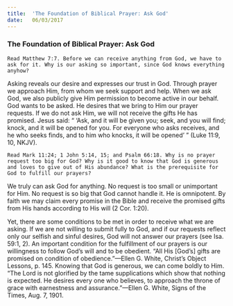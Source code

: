 ```yaml
---
title:  'The Foundation of Biblical Prayer: Ask God'
date:   06/03/2017
---
```


### The Foundation of Biblical Prayer: Ask God

`Read Matthew 7:7. Before we can receive anything from God, we have to ask for it. Why is our asking so important, since God knows everything anyhow?`

Asking reveals our desire and expresses our trust in God. Through prayer we approach Him, from whom we seek support and help. When we ask God, we also publicly give Him permission to become active in our behalf. God wants to be asked. He desires that we bring to Him our prayer requests. If we do not ask Him, we will not receive the gifts He has promised. Jesus said: “ ‘Ask, and it will be given you; seek, and you will find; knock, and it will be opened for you. For everyone who asks receives, and he who seeks finds, and to him who knocks, it will be opened’ ” (Luke 11:9, 10, NKJV).

`Read Mark 11:24; 1 John 5:14, 15; and Psalm 66:18. Why is no prayer request too big for God? Why is it good to know that God is generous and loves to give out of His abundance? What is the prerequisite for God to fulfill our prayers?`

We truly can ask God for anything. No request is too small or unimportant for Him. No request is so big that God cannot handle it. He is omnipotent. By faith we may claim every promise in the Bible and receive the promised gifts from His hands according to His will (2 Cor. 1:20). 

Yet, there are some conditions to be met in order to receive what we are asking. If we are not willing to submit fully to God, and if our requests reflect only our selfish and sinful desires, God will not answer our prayers (see Isa. 59:1, 2). An important condition for the fulfillment of our prayers is our willingness to follow God’s will and to be obedient. “All His [God’s] gifts are promised on condition of obedience.”—Ellen G. White, Christ’s Object Lessons, p. 145. Knowing that God is generous, we can come boldly to Him. “The Lord is not glorified by the tame supplications which show that nothing is expected. He desires every one who believes, to approach the throne of grace with earnestness and assurance.”—Ellen G. White, Signs of the Times, Aug. 7, 1901.
